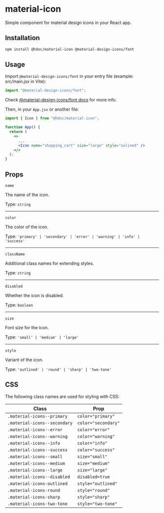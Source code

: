 # material-icon

Simple component for material design icons in your React app.

## Installation

```bash
npm install @hdoc/material-icon @material-design-icons/font
```

## Usage

Import `@material-design-icons/font` in your entry file (example: src/main.jsx in Vite):

```js
import "@material-design-icons/font";
```

Check [@material-design-icons/font docs](https://www.npmjs.com/package/@material-design-icons/font#usage) for more info.

Then, in your `App.jsx` or another file:

```jsx
import { Icon } from "@hdoc/material-icon";

function App() {
  return (
    <>
      ...
      <Icon name="shopping_cart" size="large" style="oulined" />
    </>
  );
}
```

## Props

`name`

The name of the icon.

Type: `string`

---

`color`

The color of the icon.

Type: `'primary' | 'secondary' | 'error' | 'warning' | 'info' | 'success'`

---

`className`

Additional class names for extending styles.

Type: `string`

---

`disabled`

Whether the icon is disabled.

Type: `boolean`

---

`size`

Font size for the icon.

Type: `'small' | 'medium' | 'large'`

---

`style`

Variant of the icon.

Type: `'outlined' | 'round' | 'sharp' | 'two-tone'`

## CSS

The following class names are used for styling with CSS:

| Class                        | Prop                |
| ---------------------------- | ------------------- |
| `.material-icons--primary`   | `color="primary"`   |
| `.material-icons--secondary` | `color="secondary"` |
| `.material-icons--error`     | `color="error"`     |
| `.material-icons--warning`   | `color="warning"`   |
| `.material-icons--info`      | `color="info"`      |
| `.material-icons--success`   | `color="success"`   |
| `.material-icons--small`     | `size="small"`      |
| `.material-icons--medium`    | `size="medium"`     |
| `.material-icons--large`     | `size="large"`      |
| `.material-icons--disabled`  | `disabled=true`     |
| `.material-icons-outlined`   | `style="outlined"`  |
| `.material-icons-round`      | `style="round"`     |
| `.material-icons-sharp`      | `style="sharp"`     |
| `.material-icons-two-tone`   | `style="two-tone"`  |
